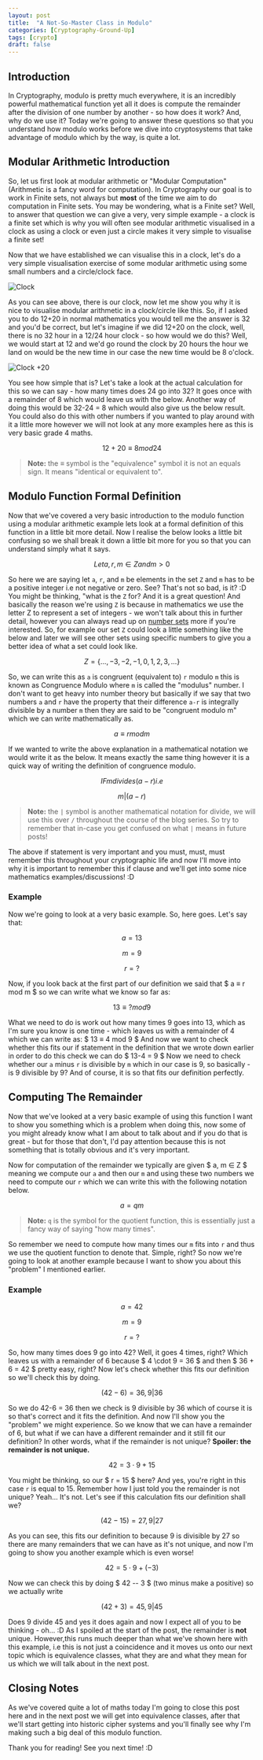 ```yaml
---
layout: post
title:  "A Not-So-Master Class in Modulo"
categories: [Cryptography-Ground-Up]
tags: [crypto]
draft: false
---
```


## Introduction

In Cryptography, modulo is pretty much everywhere, it is an incredibly powerful mathematical function yet all it does is compute the remainder after the division of one number by another - so how does it work? And, why do we use it? Today we're going to answer these questions so that you understand how modulo works before we dive into cryptosystems that take advantage of modulo which by the way, is quite a lot.

## Modular Arithmetic Introduction

So, let us first look at modular arithmetic or "Modular Computation" (Arithmetic is a fancy word for computation). In Cryptography our goal is to work in Finite sets, not always but **most** of the time we aim to do computation in Finite sets. You may be wondering, what is a Finite set? Well, to answer that question we can give a very, very simple example - a clock is a finite set which is why you will often see modular arithmetic visualised in a clock as using a clock or even just a circle makes it very simple to visualise a finite set!

Now that we have established we can visualise this in a clock, let's do a very simple visualisation exercise of some modular arithmetic using some small numbers and a circle/clock face.

![Clock](/assets/images/2019-01-30/test.png)

As you can see above, there is our clock, now let me show you why it is nice to visualise modular arithmetic in a clock/circle like this. So, if I asked you to do 12+20 in normal mathematics you would tell me the answer is 32 and you'd be correct, but let's imagine if we did 12+20 on the clock, well, there is no 32 hour in a 12/24 hour clock - so how would we do this? Well, we would start at 12 and we'd go round the clock by 20 hours the hour we land on would be the new time in our case the new time would be 8 o'clock.

![Clock +20](/assets/images/2019-01-30/clock20.png)

You see how simple that is? Let's take a look at the actual calculation for this so we can say - how many times does 24 go into 32? It goes once with a remainder of 8 which would leave us with the below. Another way of doing this would be 32-24 = 8 which would also give us the below result. You could also do this with other numbers if you wanted to play around with it a little more however we will not look at any more examples here as this is very basic grade 4 maths.

$$ 12+20 ≡ 8 mod 24 $$

 > **Note:** the ≡ symbol is the "equivalence" symbol it is not an equals sign. It means "identical or equivalent to".

## Modulo Function Formal Definition

Now that we've covered a very basic introduction to the modulo function using a modular arithmetic example lets look at a formal definition of this function in a little bit more detail. Now I realise the below looks a little bit confusing so we shall break it down a little bit more for you so that you can understand simply what it says.

$$ Let a, r, m ∈ Z and m > 0 $$

So here we are saying let `a`, `r`, and `m` be elements in the set `Z` and `m` has to be a positive integer i.e not negative or zero. See? That's not so bad, is it? :D You might be thinking, "what is the `Z` for? And it is a great question! And basically the reason we're using `Z` is because in mathematics we use the letter Z to represent a set of integers - we won't talk about this in further detail, however you can always read up on [number sets](https://calculus.nipissingu.ca/tutorials/numbers.html) more if you're interested. So, for example our set `Z` could look a little something like the below and later we will see other sets using specific numbers to give you a better idea of what a set could look like.

$$ Z = \{..., -3, -2, -1, 0, 1, 2, 3, ...\} $$

So, we can write this as `a` is congruent (equivalent to) `r` modulo `m` this is known as Congruence Modulo where `m` is called the "modulus" number. I don't want to get heavy into number theory but basically if we say that two numbers `a` and `r` have the property that their difference `a-r` is integrally divisible by a number `m` then they are said to be "congruent modulo m" which we can write mathematically as.

$$ a ≡ r mod m $$

If we wanted to write the above explanation in a mathematical notation we would write it as the below. It means exactly the same thing however it is a quick way of writing the definition of congruence modulo.

$$ IF m divides (a - r) i.e $$

$$ m | (a-r) $$

 > **Note:** the `|` symbol is another mathematical notation for divide, we will use this over `/` throughout the course of the blog series. So try to remember that in-case you get confused on what `|` means in future posts!

The above if statement is very important and you must, must, must remember this throughout your cryptographic life and now I'll move into why it is important to remember this if clause and we'll get into some nice mathematics examples/discussions! :D

### Example

Now we're going to look at a very basic example. So, here goes. Let's say that:

$$ a = 13 $$

$$ m = 9 $$

$$ r = ? $$

Now, if you look back at the first part of our definition we said that $ a ≡ r mod m $ so we can write what we know so far as:

$$ 13 ≡ ? mod 9 $$

What we need to do is work out how many times 9 goes into 13, which as I'm sure you know is one time - which leaves us with a remainder of 4 which we can write as: $ 13 ≡ 4 mod 9 $ And now we want to check whether this fits our if statement in the definition that we wrote down earlier in order to do this check we can do $ 13-4 = 9 $ Now we need to check whether our `a` minus `r` is divisible by `m` which in our case is 9, so basically - is 9 divisible by 9? And of course, it is so that fits our definition perfectly.

## Computing The Remainder

Now that we've looked at a very basic example of using this function I want to show you something which is a problem when doing this, now some of you might already know what I am about to talk about and if you do that is great - but for those that don't, I'd pay attention because this is not something that is totally obvious and it's very important.

Now for computation of the remainder we typically are given $ a, m ∈ Z $ meaning we compute our `a` and then our `m` and using these two numbers we need to compute our `r` which we can write this with the following notation below.

$$ a = q m $$

 > **Note:** `q` is the symbol for the quotient function, this is essentially just a fancy way of saying "how many times".

So remember we need to compute how many times our `m` fits into `r` and thus we use the quotient function to denote that. Simple, right? So now we're going to look at another example because I want to show you about this "problem" I mentioned earlier.

### Example

$$ a = 42 $$

$$ m = 9 $$

$$ r = ? $$

So, how many times does 9 go into 42? Well, it goes 4 times, right? Which leaves us with a remainder of 6 because $ 4 \cdot 9 = 36 $ and then $ 36 + 6 = 42 $ pretty easy, right? Now let's check whether this fits our definition so we'll check this by doing.

$$ (42 - 6) = 36, 9|36 $$

So we do 42-6 = 36 then we check is 9 divisible by 36 which of course it is so that's correct and it fits the definition. And now I'll show you the "problem" we might experience. So we know that we can have a remainder of 6, but what if we can have a different remainder and it still fit our definition? In other words, what if the remainder is not unique? **Spoiler: the remainder is not unique.**

$$ 42 = 3 \cdot 9 + 15 $$

You might be thinking, so our $ r = 15 $ here? And yes, you're right in this case `r` is equal to 15. Remember how I just told you the remainder is not unique? Yeah... It's not. Let's see if this calculation fits our definition shall we?

$$ (42 - 15 ) = 27, 9|27 $$

As you can see, this fits our definition to because 9 is divisible by 27 so there are many remainders that we can have as it's not unique, and now I'm going to show you another example which is even worse!

$$ 42 = 5 \cdot 9 + (-3) $$

Now we can check this by doing $ 42 -- 3 $ (two minus make a positive) so we actually write

$$ (42 + 3) = 45, 9|45 $$

Does 9 divide 45 and yes it does again and now I expect all of you to be thinking - oh... :D As I spoiled at the start of the post, the remainder is **not** unique. However,this runs much deeper than what we've shown here with this example, i.e this is not just a coincidence and it moves us onto our next topic which is equivalence classes, what they are and what they mean for us which we will talk about in the next post.

## Closing Notes

As we've covered quite a lot of maths today I'm going to close this post here and in the next post we will get into equivalence classes, after that we'll start getting into historic cipher systems and you'll finally see why I'm making such a big deal of this modulo function.

Thank you for reading! See you next time! :D
